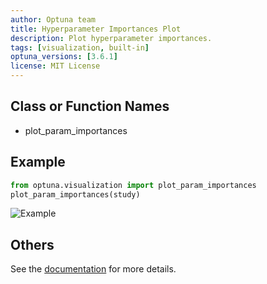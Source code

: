 ```yaml
---
author: Optuna team
title: Hyperparameter Importances Plot
description: Plot hyperparameter importances.
tags: [visualization, built-in]
optuna_versions: [3.6.1]
license: MIT License
---
```


## Class or Function Names

- plot_param_importances

## Example

```python
from optuna.visualization import plot_param_importances
plot_param_importances(study)
```

![Example](images/thumbnail.png "Example")

## Others

See the [documentation](https://optuna.readthedocs.io/en/stable/reference/visualization/generated/optuna.visualization.plot_param_importances.html) for more details.
